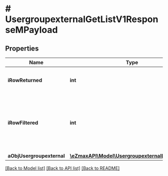 # # UsergroupexternalGetListV1ResponseMPayload

## Properties

Name | Type | Description | Notes
------------ | ------------- | ------------- | -------------
**iRowReturned** | **int** | The number of rows returned |
**iRowFiltered** | **int** | The number of rows matching your filters (if any) or the total number of rows |
**aObjUsergroupexternal** | [**\eZmaxAPI\Model\UsergroupexternalListElement[]**](UsergroupexternalListElement.md) |  |

[[Back to Model list]](../../README.md#models) [[Back to API list]](../../README.md#endpoints) [[Back to README]](../../README.md)
